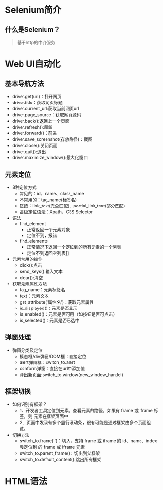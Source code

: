 # Selenium简介
## 什么是Selenium？
>基于http的中介服务
# Web UI自动化
## 基本导航方法
- driver.get(url)：打开网页
- driver.title：获取网页标题
- driver.current_url:获取当前网页url
- driver.page_source：获取网页源码
- driver.back():返回上一个页面
- driver.refresh():刷新
- driver.forward()：前进
- driver.save_screenshot(存放路径)：截图
- driver.close():关闭页面
- driver.quit():退出
- driver.maximize_window():最大化窗口
## 元素定位
- 8种定位方式
    - 常见的：id、name、class_name
    - 不常用的：tag_name(标签名)
    - 链接：link_text(完全匹配)、partial_link_text(部分匹配)
    - 高级定位语法：Xpath、CSS Selector
- 语法
    - find_element
        - 正常返回一个元素对象
        - 定位不到，报错
    - find_elements
        - 正常情况下返回一个定位到的所有元素的一个列表
        - 定位不到返回空列表[]
- 元素常用的操作
    - click():点击
    - send_keys():输入文本
    - clear():清空
- 获取元素属性方法
    - tag_name：元素标签名
    - text：元素文本
    - get_attribute('属性名')：获取元素属性
    - is_displayed()：元素是否显示
    - is_enabled()：元素是否可用（如按钮是否可点击）
    - is_selected()：元素是否已选中
    
## 弹窗处理
- 弹窗分类及定位
    - 模态框/div弹窗/DOM框：直接定位
    - alert弹窗框：switch_to.alert
    - conform弹窗：直接在url中添加值
    - 弹出新页面:switch_to.window(new_window_handel)


## 框架切换
- 如何识别有框架？
    - 1、开发者工具定位到元素，查看元素的路径，如果有 frame 或 iframe 标签，则
元素在框架页面中
    - 2、页面中发现有多个竖行滚动条，很有可能是通过框架由多个页面组成。
- 切换方法
    - switch_to.frame('')：切入，支持 frame 或 iframe 的 id、name、index和定位到
的 frame 或 iframe 元素
    - switch_to.parent_frame()：切出到父框架
    - switch_to.default_content():跳出所有框架
# HTML语法


 